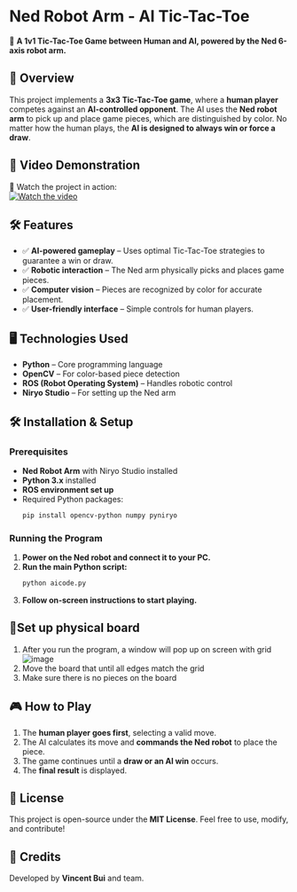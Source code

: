 # Ned Robot Arm - AI Tic-Tac-Toe

🔹 **A 1v1 Tic-Tac-Toe Game between Human and AI, powered by the Ned 6-axis robot arm.**

## 📌 Overview
This project implements a **3x3 Tic-Tac-Toe game**, where a **human player** competes against an **AI-controlled opponent**. The AI uses the **Ned robot arm** to pick up and place game pieces, which are distinguished by color. No matter how the human plays, the **AI is designed to always win or force a draw**.

## 🎥 Video Demonstration
📌 Watch the project in action: <br>
[![Watch the video](https://img.youtube.com/vi/MdAdJVFdFAE/0.jpg)](https://www.youtube.com/watch?v=MdAdJVFdFAE)



## 🛠️ Features
- ✅ **AI-powered gameplay** – Uses optimal Tic-Tac-Toe strategies to guarantee a win or draw.
- ✅ **Robotic interaction** – The Ned arm physically picks and places game pieces.
- ✅ **Computer vision** – Pieces are recognized by color for accurate placement.
- ✅ **User-friendly interface** – Simple controls for human players.

## 🖥️ Technologies Used
- **Python** – Core programming language
- **OpenCV** – For color-based piece detection
- **ROS (Robot Operating System)** – Handles robotic control
- **Niryo Studio** – For setting up the Ned arm

## 🛠️ Installation & Setup
### Prerequisites
- **Ned Robot Arm** with Niryo Studio installed
- **Python 3.x** installed
- **ROS environment set up**
- Required Python packages:
  ```bash
  pip install opencv-python numpy pyniryo
  ```

### Running the Program
1. **Power on the Ned robot and connect it to your PC.**
2. **Run the main Python script:**
   ```bash
   python aicode.py
   ```
3. **Follow on-screen instructions to start playing.**

## 🔗Set up physical board
1. After you run the program, a window will pop up on screen with grid <br>
![image](https://github.com/user-attachments/assets/215d6e24-a76c-4474-a02c-1b4cc124b376)
2. Move the board that until all edges match the grid
3. Make sure there is no pieces on the board

## 🎮 How to Play
1. The **human player goes first**, selecting a valid move.
2. The AI calculates its move and **commands the Ned robot** to place the piece.
3. The game continues until a **draw or an AI win** occurs.
4. The **final result** is displayed.

## 📜 License
This project is open-source under the **MIT License**. Feel free to use, modify, and contribute!

## 🙌 Credits
Developed by **Vincent Bui** and team.

